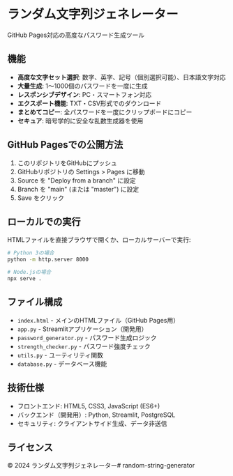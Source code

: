 # ランダム文字列ジェネレーター

GitHub Pages対応の高度なパスワード生成ツール

## 機能

- **高度な文字セット選択**: 数字、英字、記号（個別選択可能）、日本語文字対応
- **大量生成**: 1〜1000個のパスワードを一度に生成
- **レスポンシブデザイン**: PC・スマートフォン対応
- **エクスポート機能**: TXT・CSV形式でのダウンロード
- **まとめてコピー**: 全パスワードを一度にクリップボードにコピー
- **セキュア**: 暗号学的に安全な乱数生成器を使用

## GitHub Pagesでの公開方法

1. このリポジトリをGitHubにプッシュ
2. GitHubリポジトリの Settings > Pages に移動
3. Source を "Deploy from a branch" に設定
4. Branch を "main" (または "master") に設定
5. Save をクリック

## ローカルでの実行

HTMLファイルを直接ブラウザで開くか、ローカルサーバーで実行:

```bash
# Python 3の場合
python -m http.server 8000

# Node.jsの場合
npx serve .
```

## ファイル構成

- `index.html` - メインのHTMLファイル（GitHub Pages用）
- `app.py` - Streamlitアプリケーション（開発用）
- `password_generator.py` - パスワード生成ロジック
- `strength_checker.py` - パスワード強度チェック
- `utils.py` - ユーティリティ関数
- `database.py` - データベース機能

## 技術仕様

- フロントエンド: HTML5, CSS3, JavaScript (ES6+)
- バックエンド（開発用）: Python, Streamlit, PostgreSQL
- セキュリティ: クライアントサイド生成、データ非送信

## ライセンス

© 2024 ランダム文字列ジェネレーター# random-string-generator
